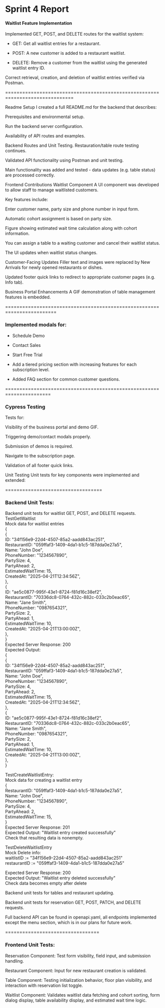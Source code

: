 # Sprint 4 Report 

#### Waitlist Feature Implementation
Implemented GET, POST, and DELETE routes for the waitlist system:

- GET: Get all waitlist entries for a restaurant.

- POST: A new customer is added to a restaurant waitlist.

- DELETE: Remove a customer from the waitlist using the generated waitlist
entry ID.

Correct retrieval, creation, and deletion of waitlist entries verified
via Postman.

==============================================================================

Readme Setup I created a full README.md for the backend that describes:

Prerequisites and environmental setup.

Run the backend server configuration.

Availability of API routes and examples.

Backend Routes and Unit Testing. Restauration/table route testing
continues.

Validated API functionality using Postman and unit testing.

Main functionality was added and tested - data updates (e.g. table
status) are processed correctly.

Frontend Contributions Waitlist Component A UI component was developed
to allow staff to manage waitlisted customers.

Key features include:

Enter customer name, party size and phone number in input form.

Automatic cohort assignment is based on party size.

Figure showing estimated wait time calculation along with cohort
information.

You can assign a table to a waiting customer and cancel their waitlist
status.

The UI updates when waitlist status changes.

Customer-Facing Updates Filler text and images were replaced by New
Arrivals for newly opened restaurants or dishes.

Updated footer quick links to redirect to appropriate customer pages
(e.g. Info tab).

Business Portal Enhancements A GIF demonstration of table management
features is embedded.

========================================================================

### Implemented modals for:

- Schedule Demo

- Contact Sales

- Start Free Trial

- Add a tiered pricing section with increasing features for each
subscription level.

- Added FAQ section for common customer questions.

======================================================================

### Cypress Testing

Tests for:

Visibility of the business portal and demo GIF.

Triggering demo/contact modals properly.

Submission of demos is required.

Navigate to the subscription page.

Validation of all footer quick links.

Unit Testing Unit tests for key components were implemented and
extended:

==================================

### Backend Unit Tests:  
  
Backend unit tests for waitlist GET, POST, and DELETE requests.  
TestGetWaitlist  
Mock data for waitlist entries  
{  
		{  
			ID:                "34f156e9-22d4-4507-85a2-aadd843ac251",  
			RestaurantID:      "059ffaf3-1409-4da1-b1c5-187dda0e27a5",  
			Name:              "John Doe",  
			PhoneNumber:       "1234567890",  
			PartySize:         4,  
			PartyAhead:        2,  
			EstimatedWaitTime: 15,  
			CreatedAt:         "2025-04-21T12:34:56Z",  
		},  
		{  
			ID:                "ae5c0877-995f-43e1-8724-f81d16c38ef2",  
			RestaurantID:      "70336dc8-0764-432c-882c-033c2b0eac65",  
			Name:              "Jane Smith",  
			PhoneNumber:       "0987654321",  
			PartySize:         2,  
			PartyAhead:        1,  
			EstimatedWaitTime: 10,  
			CreatedAt:         "2025-04-21T13:00:00Z",  
		},  
	}  
Expected Server Response: 200  
Expected Output:   
{  
		{  
			ID:                "34f156e9-22d4-4507-85a2-aadd843ac251",  
			RestaurantID:      "059ffaf3-1409-4da1-b1c5-187dda0e27a5",  
			Name:              "John Doe",  
			PhoneNumber:       "1234567890",  
			PartySize:         4,  
			PartyAhead:        2,  
			EstimatedWaitTime: 15,  
			CreatedAt:         "2025-04-21T12:34:56Z",  
		},  
		{  
			ID:                "ae5c0877-995f-43e1-8724-f81d16c38ef2",  
			RestaurantID:      "70336dc8-0764-432c-882c-033c2b0eac65",  
			Name:              "Jane Smith",  
			PhoneNumber:       "0987654321",  
			PartySize:         2,  
			PartyAhead:        1,  
			EstimatedWaitTime: 10,  
			CreatedAt:         "2025-04-21T13:00:00Z",  
		},  
	}  

TestCreateWaitlistEntry:  
Mock data for creating a waitlist entry  
  {  
		RestaurantID:      "059ffaf3-1409-4da1-b1c5-187dda0e27a5",  
		Name:              "John Doe",  
		PhoneNumber:       "1234567890",  
		PartySize:         4,  
		PartyAhead:        2,  
		EstimatedWaitTime: 15,  
	}  
Expected Server Response: 201  
Expected Output: "Waitlist entry created successfully"  
Check that resulting data is nonempty.  
  
TestDeleteWaitlistEntry  
Mock Delete info:  
waitlistID := "34f156e9-22d4-4507-85a2-aadd843ac251"  
restaurantID := "059ffaf3-1409-4da1-b1c5-187dda0e27a5"  
  
Expected Server Response: 200  
Expected Output: "Waitlist entry deleted successfully"  
Check data becomes empty after delete  
  
Backend unit tests for tables and restaurant updating.  
  
Backend unit tests for reservation GET, POST, PATCH, and DELETE requests.  
  
Full backend API can be found in openapi.yaml, all endpoints implemented except the menu section, which is in our plans for future work.  
  
=================================

### Frontend Unit Tests:

Reservation Component: Test form visibility, field input, and submission
handling.

Restaurant Component: Input for new restaurant creation is validated.

Table Component: Testing initialization behavior, floor plan visibility,
and interaction with reservation list toggle.

Waitlist Component: Validates waitlist data fetching and cohort sorting,
form dialog display, table availability display, and estimated wait time
logic.
